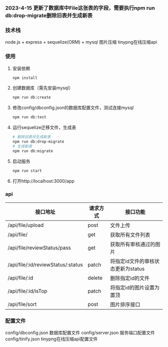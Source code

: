 ### 2023-4-15 更新了数据库中File这张表的字段，需要执行npm run db:drop-migrate删除旧表并生成新表

### 技术栈
node.js + express + sequelize(ORM) + mysql
图片压缩 tinypng在线压缩api

### 使用

1. 安装依赖
   ```sh
   npm install
   ```
2. 创建数据库（需先安装mysql）
   ```sh
   npm run db:create
   ```

3. 修改config/dbconfig.json的数据库配置文件，测试连接mysql
   ```sh
   npm run db:test
   ```

4. 运行sequelize迁移文件，生成表
   ```sh
   # 删除旧表并生成新表
   npm run db:drop-migrate 
   # 生成新表
   npm run db:migrate
   ```

5. 启动服务
   ```sh
   npm run start
   ```

6. 打开http://localhost:3000/app

### api

| 接口地址 | 请求方式 | 接口功能 |
| ---- | ---- | ---- |
| /api/file/upload | post | 文件上传 |
| /api/file/ | get | 获取所有文件列表 |
| /api/file/reviewStatus/pass | get | 获取所有审核通过的图片 |
| /api/file/:id/reviewStatus/:status | patch | 将指定id文件的审核状态更新为status |
| /api/file/:id | delete | 删除指定id的文件 |
| /api/file/:id/isTop | patch | 将指定id的图片设置为置顶 |
| /api/file/sort | post | 图片排序接口 |


### 配置文件

config/dbconfig.json 数据库配置文件
config/server.json 服务端口配置文件
config/tinify.json tinypng在线压缩api配置文件

